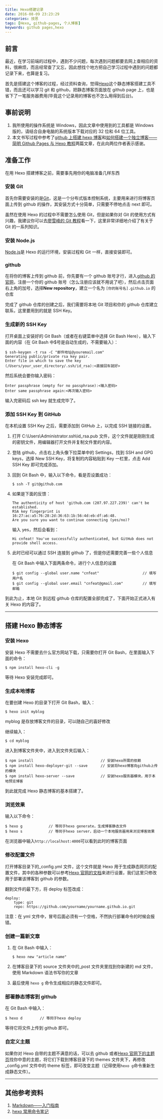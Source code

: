 ```yaml
---
title: Hexo搭建记录
date: 2016-08-09 23:23:29
categories: 技思
tags: [Hexo, github-pages, 个人博客]
keywords: github pages,hexo
---
```


## 前言

最近，在学习前端的过程中，遇到不少问题，每次遇到问题都要去网上查相应的资料，很麻烦，而且经常查了又忘，因此想找个地方把自己学习过程中遇到的问题都记录下来，也算是复习。

首先是搭建这个博客的过程，经过资料查询，觉得[Hexo](https://hexo.io/zh-cn/)这个静态博客搭建工具不错，而且还可以学习 git 和 github，把静态博客页面放在 github page 上，也是省下了一笔服务器费用(毕竟这个记录用的博客也不怎么用得到后台)。

<!-- more -->

## 事前说明

1. 我所使用的操作系统是 Windows，因此文章中使用到的工具都是 Windows 版的，请结合自身电脑的系统版本下载对应的 32 位和 64 位工具。
2. 本文书写过程中参考了[github 上搭建 hexo 博客](http://e12e.com/2016/02/17/github%E4%B8%8A%E6%90%AD%E5%BB%BAhexo%E5%8D%9A%E5%AE%A2/)和[如何搭建一个独立博客——简明 Github Pages 与 Hexo 教程](http://www.jianshu.com/p/05289a4bc8b2)两篇文章，在此向两位作者表示感谢。

## 准备工作

在用 Hexo 搭建博客之前，需要事先用你的电脑准备几样东西

### 安装 Git

首先你需要安装的是[Git](https://git-scm.com/downloads)，这是一个分布式版本控制系统，主要用来进行将博客页面上传到 github 的操作，其安装方式十分简单，只需要不停地点击 next 即可。

虽然在使用 Hexo 的过程中不需要怎么使用 Git，但是如果你对 Git 的使用方式有兴趣，我建议你可以去[廖雪峰的 Git 教程](http://www.liaoxuefeng.com/wiki/0013739516305929606dd18361248578c67b8067c8c017b000)看一下，这里非常详细地介绍了有关于 Git 的一系列知识。

### 安装 Node.js

[Node.js](https://nodejs.org/en/)是 Hexo 的运行环境，安装过程和 Git 一样，直接安装即可。

### github

在将你的博客上传到 github 前，你先要有一个 github 账号才行，进入[github 的官网](https://www.github.com)，注册一个你的 github 账号（怎么注册应该就不用说了吧），然后点击页面右上角的加号，选择**New repository**，建立一个名为 `[你的账号名].github.io` 的仓库

完成了 github 仓库的创建之后，我们需要将本地 Git 项目和你的 github 仓库建立联系，这里要用到的就是 SSH Key。

### 生成新的 SSH Key

打开桌面上安装好的 Git Bash（或者在右键菜单中选择 Git Bash Here），输入下面的内容（在 Git Bash 中$号是自动生成的，不需要输入）：

    $ ssh-keygen -t rsa -C "邮件地址@youremail.com"
    Generating public/private rsa key pair.
    Enter file in which to save the key (/Users/your_user_directory/.ssh/id_rsa):<直接回车就好>

然后系统会要你输入密码：

    Enter passphrase (empty for no passphrase):<输入密码>
    Enter same passphrase again:<再次输入密码>

输入完密码后 ssh key 就生成完毕了。

### 添加 SSH Key 到 GitHub

在本机设置 SSH Key 之后，需要添加到 GitHub 上，以完成 SSH 链接的设置。

1.  打开 C:\Users\Administrator\.ssh\id_rsa.pub 文件，这个文件就是刚刚生成的密钥文件，用编辑器打开文件并复制文件里的内容。

2.  登陆 github，点击右上角头像下拉菜单中的 Settings，找到 SSH and GPG keys，选择 New SSH Key，将复制的内容粘贴到 Key 一栏里，点击 Add SSH Key 即可完成添加。

3.  回到 Git Bash 中，输入以下命令，看是否设置成功：

        $ ssh -T git@github.com

4.  如果是下面的反馈：

        The authenticity of host 'github.com (207.97.227.239)' can't be established.
        RSA key fingerprint is 16:27:ac:a5:76:28:2d:36:63:1b:56:4d:eb:df:a6:48.
        Are you sure you want to continue connecting (yes/no)?

    输入 yes，然后会看到：

        Hi cnfeat! You've successfully authenticated, but GitHub does not provide shell access.

5.  此时已经可以通过 SSH 连接到 github 了，但是你还需要完善一些个人信息

    在 Git Bash 中输入下面两条命令，进行个人信息的设置

        $ git config --global user.name "cnfeat"					// 填写用户名
        $ git config --global user.email "cnfeat@gmail.com"			// 填写邮箱

到此为止，本地 Git 到远程 github 仓库的配置全部完成了，下面开始正式进入有关 Hexo 的内容了。

---

## 搭建 Hexo 静态博客

### 安装 Hexo

安装 Hexo 不需要去什么官方网站下载，只需要你打开 Git Bash，在里面输入下面的命令：

    $ npm install hexo-cli -g

等待 Hexo 安装完成即可。

### 生成本地博客

在要创建 Hexo 的目录下打开 Git Bash，输入：

    $ hexo init myblog

myblog 是存放博客文件的目录，可以随自己的喜好修改

继续输入：

    $ cd myblog

进入到博客文件夹中，进入到文件夹后输入：

    $ npm install 								// 安装hexo所需的依赖
    $ npm install hexo-deployer-git --save		// 安装将hexo博客向github上传的模块
    $ npm install hexo-server --save			// 安装hexo服务器模块，用于本地预览博客

到此就完成 Hexo 静态博客的基本搭建了。

### 浏览效果

输入以下命令：

    $ hexo g			// 等同于hexo generate，生成博客静态文件
    $ hexo s			// 等同于hexo server，启动一个本地服务器用来浏览博客效果

在浏览器中输入`http://localhost:4000`可以看到此时的博客页面

### 修改配置文件

打开博客目录下的\_config.yml 文件，这个文件就是 Hexo 用于生成静态网页的配置文件，其中的各种参数可以参考[Hexo 官网的文档](https://hexo.io/zh-cn/docs/configuration.html)来进行设置，我们这里只修改用于部署该博客到 github 的参数。

翻到文件的最下方，将 deploy 标签改成：

    deploy:
    	type: git
    	repo: https://github.com/yourname/yourname.github.io.git

注意：在 yml 文件中，冒号后面必须有一个空格，不然执行部署命令的时候会报错。

### 创建一篇新文章

1.  在 Git Bash 中输入：

        $ hexo new "article name"

2.  在博客目录下的 source 文件夹中的\_post 文件夹里找到你新建的 md 文件，使用 Markdown 语法书写你的文章
3.  最后使用 `hexo g` 命令生成相应的静态文件即可。

### 部署静态博客到 github

在 Git Bash 中输入：

    $ hexo d		// 等同于hexo deploy

等待它将文件上传到 github 即可。

### 自定义主题

如果你对 Hexo 自带的主题不满意的话，可以去 github 或者[Hexo 官网下的主题页](https://hexo.io/themes/)找你中意的主题，将它们下载到博客目录下的 themes 文件夹下，再修改\_config.yml 文件中的 theme 标签，即可改变主题（记得使用`hexo g`命令重新生成静态文件）。

---

## 其他参考资料

1. [Markdown——入门指南](http://www.jianshu.com/p/1e402922ee32/)
2. [hexo 常用命令笔记](https://segmentfault.com/a/1190000002632530)
